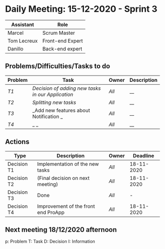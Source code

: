 # Daily Meeting: 15-12-2020 - Sprint 3

| Assistant  | Role  |  
|---|---|
| Marcel  | Scrum Master  |   
| Tom Lecreux |  Front-end Expert |  
| Danillo |  Back-end expert |  


## Problems/Difficulties/Tasks to do
| Problem  | Task  | Owner | Description |
|---|---|---|---|
| _T1_ | _Decision of adding new tasks in our Application_ | _All_ | __|
| _T2_ | _Splitting new tasks_ | _All_ | __|
| _T3_ | _Add new features about Notification _ | _All_ | __|
| _T4_ | _ _ | _All_ | __|


## Actions
| Type  | Description  | Owner | Deadline |
|---|---|---|---|
| Decision T1 | Implementation of the new tasks | _All_ | 18-11-2020 |
| Decision T2 | (Final decision on next meeting) | _All_ | 18-11-2020  |
| Decision T3 | Done  | _All_ | - |
| Decision T4 | Improvement of the front end ProApp | _All_ | 18-11-2020 |

## Next meeting 18/12/2020 afternoon

p: Problem
T: Task
D: Decision
I: Information
